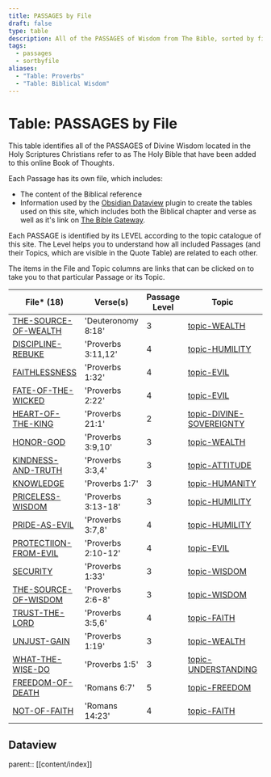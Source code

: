 ```yaml
---
title: PASSAGES by File
draft: false
type: table
description: All of the PASSAGES of Wisdom from The Bible, sorted by file name.
tags:
  - passages
  - sortbyfile
aliases:
  - "Table: Proverbs"
  - "Table: Biblical Wisdom"
---
```

# Table: PASSAGES by File
This table identifies all of the PASSAGES of Divine Wisdom located in the Holy Scriptures Christians refer to as The Holy Bible that have been added to this online Book of Thoughts.

Each Passage has its own file, which includes:
- The content of the Biblical reference
- Information used by the [Obsidian Dataview](https://blacksmithgu.github.io/obsidian-dataview/) plugin to create the tables used on this site, which includes both the Biblical chapter and verse as well as it's link on [The Bible Gateway](https://www.biblegateway.com/).

Each PASSAGE is identified by its LEVEL according to the topic catalogue of this site. The Level helps you to understand how all included Passages (and their Topics, which are visible in the Quote Table) are related to each other.

The items in the File and Topic columns are links that can be clicked on to take you to that particular Passage or its Topic.

|File* (18)|Verse(s)|Passage Level|Topic|Topic Level|
|---|---|---|---|---|
|[THE-SOURCE-OF-WEALTH](/BIBLE/Deut/THE-SOURCE-OF-WEALTH.md)|'Deuteronomy 8:18'|3|[topic-WEALTH](/TOPICS/topic-WEALTH.md)|3|
|[DISCIPLINE-REBUKE](/BIBLE/Prov/DISCIPLINE-REBUKE.md)|'Proverbs 3:11,12'|4|[topic-HUMILITY](/TOPICS/topic-HUMILITY.md)|4|
|[FAITHLESSNESS](/BIBLE/Prov/FAITHLESSNESS.md)|'Proverbs 1:32'|4|[topic-EVIL](/TOPICS/topic-EVIL.md)|4|
|[FATE-OF-THE-WICKED](/BIBLE/Prov/FATE-OF-THE-WICKED.md)|'Proverbs 2:22'|4|[topic-EVIL](/TOPICS/topic-EVIL.md)|4|
|[HEART-OF-THE-KING](/BIBLE/Prov/HEART-OF-THE-KING.md)|'Proverbs 21:1'|2|[topic-DIVINE-SOVEREIGNTY](/TOPICS/topic-DIVINE-SOVEREIGNTY.md)|2|
|[HONOR-GOD](/BIBLE/Prov/HONOR-GOD.md)|'Proverbs 3:9,10'|3|[topic-WEALTH](/TOPICS/topic-WEALTH.md)|3|
|[KINDNESS-AND-TRUTH](/BIBLE/Prov/KINDNESS-AND-TRUTH.md)|'Proverbs 3:3,4'|3|[topic-ATTITUDE](/TOPICS/topic-ATTITUDE.md)|3|
|[KNOWLEDGE](/BIBLE/Prov/KNOWLEDGE.md)|'Proverbs 1:7'|3|[topic-HUMANITY](/TOPICS/topic-HUMANITY.md)|3|
|[PRICELESS-WISDOM](/BIBLE/Prov/PRICELESS-WISDOM.md)|'Proverbs 3:13-18'|3|[topic-HUMILITY](/TOPICS/topic-HUMILITY.md)|4|
|[PRIDE-AS-EVIL](/BIBLE/Prov/PRIDE-AS-EVIL.md)|'Proverbs 3:7,8'|4|[topic-HUMILITY](/TOPICS/topic-HUMILITY.md)|4|
|[PROTECTIION-FROM-EVIL](/BIBLE/Prov/PROTECTIION-FROM-EVIL.md)|'Proverbs 2:10-12'|4|[topic-EVIL](/TOPICS/topic-EVIL.md)|4|
|[SECURITY](/BIBLE/Prov/SECURITY.md)|'Proverbs 1:33'|3|[topic-WISDOM](/TOPICS/topic-WISDOM.md)|3|
|[THE-SOURCE-OF-WISDOM](/BIBLE/Prov/THE-SOURCE-OF-WISDOM.md)|'Proverbs 2:6-8'|3|[topic-WISDOM](/TOPICS/topic-WISDOM.md)|3|
|[TRUST-THE-LORD](/BIBLE/Prov/TRUST-THE-LORD.md)|'Proverbs 3:5,6'|4|[topic-FAITH](/TOPICS/topic-FAITH.md)|4|
|[UNJUST-GAIN](/BIBLE/Prov/UNJUST-GAIN.md)|'Proverbs 1:19'|3|[topic-WEALTH](/TOPICS/topic-WEALTH.md)|3|
|[WHAT-THE-WISE-DO](/BIBLE/Prov/WHAT-THE-WISE-DO.md)|'Proverbs 1:5'|3|[topic-UNDERSTANDING](/TOPICS/topic-UNDERSTANDING.md)|3|
|[FREEDOM-OF-DEATH](/BIBLE/Roma/FREEDOM-OF-DEATH.md)|'Romans 6:7'|5|[topic-FREEDOM](/TOPICS/topic-FREEDOM.md)|5|
|[NOT-OF-FAITH](/BIBLE/Roma/NOT-OF-FAITH.md)|'Romans 14:23'|4|[topic-FAITH](/TOPICS/topic-FAITH.md)|4|

## Dataview
parent:: [[content/index]]